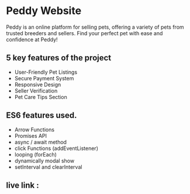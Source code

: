 

# Peddy Website

Peddy is an online platform for selling pets, offering a variety of pets from trusted breeders and sellers. Find your perfect pet with ease and confidence at Peddy!



## 5 key features of the project

- User-Friendly Pet Listings
- Secure Payment System
- Responsive Design
- Seller Verification
- Pet Care Tips Section


## ES6 features used.

- Arrow Functions
- Promises API
- async / await method
- click Functions (addEventListener)
- looping (forEach)
- dynamically modal show
- setInterval and clearInterval

## live link :
